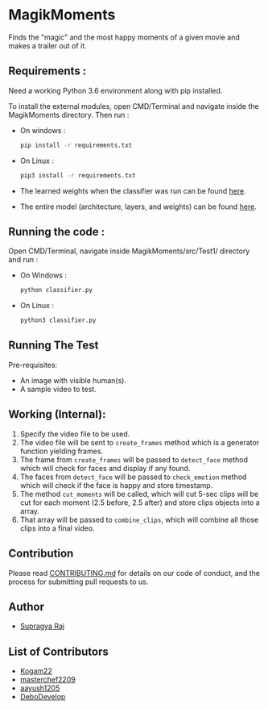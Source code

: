 # **MagikMoments**

Finds the "magic" and the most happy moments of a given movie and makes a trailer out of it.


## Requirements :

Need a working Python 3.6 environment along with pip installed. 

To install the external modules, open CMD/Terminal and navigate inside the MagikMoments directory.
Then run :
* On windows :
    ```bash
    pip install -r requirements.txt
    ```

* On Linux :
    ```bash
    pip3 install -r requirements.txt 
    ```

 * The learned weights when the classifier was run can be found [here](https://drive.google.com/open?id=1-aZlFq9g5dHLGIu-ZjtvzjtVb60M0mB7).
 * The entire model (architecture, layers, and weights) can be found [here](https://drive.google.com/open?id=1-Kovmt0wQDeyfYEPW5pIPZ2GyPezW7rv).

## Running the code :

Open CMD/Terminal, navigate inside MagikMoments/src/Test1/ directory and run :
* On Windows :
    ```bash
    python classifier.py
    ``` 
* On Linux :
    ```bash
    python3 classifier.py
    ```

## Running The Test

Pre-requisites:
- An image with visible human(s).
- A sample video to test.


## Working (Internal):

1. Specify the video file to be used.
2. The video file will be sent to `create_frames` method which is a generator function yielding frames.
3. The frame from `create_frames` will be passed to `detect_face` method which will check for faces and display if any found.
4. The faces from `detect_face` will be passed to `check_emotion` method which will check if the face is happy and store timestamp.
5. The method `cut_moments` will be called, which will cut 5-sec clips will be cut for each moment (2.5 before, 2.5 after) and store clips objects into a array.
6. That array will be passed to `combine_clips`, which will combine all those clips into a final video.

## Contribution 

Please read [CONTRIBUTING.md](CONTRIBUTING.md) for details on our code of conduct, and the process for submitting pull requests to us.

## Author

- [Supragya Raj](https://github.com/supragya)

## List of Contributors
- [Kogam22](https://github.com/Kogam22)
- [masterchef2209](https://github.com/masterchef2209)
- [aayush1205](https://github.com/aayush1205)
- [DeboDevelop](https://github.com/DeboDevelop)
